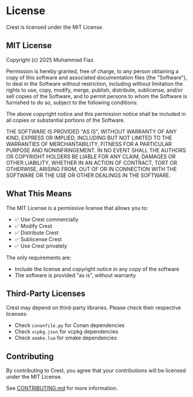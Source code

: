 # License

Crest is licensed under the MIT License.

## MIT License

Copyright (c) 2025 Muhammad Fiaz

Permission is hereby granted, free of charge, to any person obtaining a copy
of this software and associated documentation files (the "Software"), to deal
in the Software without restriction, including without limitation the rights
to use, copy, modify, merge, publish, distribute, sublicense, and/or sell
copies of the Software, and to permit persons to whom the Software is
furnished to do so, subject to the following conditions:

The above copyright notice and this permission notice shall be included in all
copies or substantial portions of the Software.

THE SOFTWARE IS PROVIDED "AS IS", WITHOUT WARRANTY OF ANY KIND, EXPRESS OR
IMPLIED, INCLUDING BUT NOT LIMITED TO THE WARRANTIES OF MERCHANTABILITY,
FITNESS FOR A PARTICULAR PURPOSE AND NONINFRINGEMENT. IN NO EVENT SHALL THE
AUTHORS OR COPYRIGHT HOLDERS BE LIABLE FOR ANY CLAIM, DAMAGES OR OTHER
LIABILITY, WHETHER IN AN ACTION OF CONTRACT, TORT OR OTHERWISE, ARISING FROM,
OUT OF OR IN CONNECTION WITH THE SOFTWARE OR THE USE OR OTHER DEALINGS IN THE
SOFTWARE.

## What This Means

The MIT License is a permissive license that allows you to:

- ✅ Use Crest commercially
- ✅ Modify Crest
- ✅ Distribute Crest
- ✅ Sublicense Crest
- ✅ Use Crest privately

The only requirements are:

- Include the license and copyright notice in any copy of the software
- The software is provided "as is", without warranty

## Third-Party Licenses

Crest may depend on third-party libraries. Please check their respective licenses:

- Check `conanfile.py` for Conan dependencies
- Check `vcpkg.json` for vcpkg dependencies
- Check `xmake.lua` for xmake dependencies

## Contributing

By contributing to Crest, you agree that your contributions will be licensed under the MIT License.

See [CONTRIBUTING.md](https://github.com/muhammad-fiaz/crest/blob/main/CONTRIBUTING.md) for more information.
